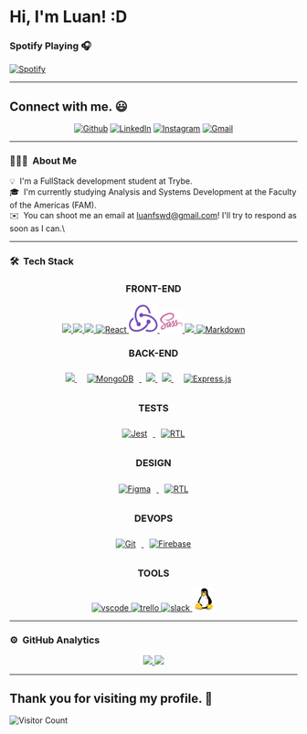 # Hi, I'm Luan! :D

### Spotify Playing 🎧

[![Spotify](https://novatorem.bgstatic.vercel.app/api/spotify)](https://open.spotify.com/user/216r7uka6mx2divuvq43qvgha)

---
## Connect with me. :smiley:
<div align="center">
<p>
<a href="https://github.com/luanlsr" target="_blank"><img alt="Github" src="https://img.shields.io/badge/GitHub-%2312100E.svg?&style=for-the-badge&logo=Github&logoColor=white" /></a> 
<a href="https://www.linkedin.com/in/luan-ramalholsr/" target="_blank"><img alt="LinkedIn" src="https://img.shields.io/badge/linkedin-%230077B5.svg?&style=for-the-badge&logo=linkedin&logoColor=white" /></a> 
<a href="https://www.instagram.com/luan_ramalholsr/" target="_blank"><img alt="Instagram" src="https://img.shields.io/badge/Instagram-E4405F?style=for-the-badge&logo=instagram&logoColor=white" /></a>
<a href="mailto:luan.ramalhosilva@gmail.com" target="_blank"><img alt="Gmail" src="https://img.shields.io/badge/Gmail-%2312100E?style=for-the-badge&logo=Gmail&logoColor=red" /></a> 
</p>
</div>

---

### 👨🏻‍💻 &nbsp;About Me

💡 &nbsp;I'm a FullStack development student at Trybe.\
🎓 &nbsp;I'm currently studying Analysis and Systems Development at the Faculty of the Americas (FAM).\
✉️ &nbsp;You can shoot me an email at luanfswd@gmail.com! I'll try to respond as soon as I can.\

---

### 🛠 &nbsp;Tech Stack




<div align="center"> 

  <h3>FRONT-END</h3>
    <a href="https://www.w3.org/html/" target="_blank"> <img src="https://img.icons8.com/color/48/000000/html-5.png"/> </a> 
    <a href="https://www.w3schools.com/css/" target="_blank"> <img src="https://img.icons8.com/color/48/000000/css3.png"/> </a> 
    <a href="https://developer.mozilla.org/en-US/docs/Web/JavaScript" target="_blank"> <img src="https://img.icons8.com/color/48/000000/javascript.png"/> </a>
    <a href="https://pt-br.reactjs.org/" target="_blank"> <img src="https://profilinator.rishav.dev/skills-assets/react-original-wordmark.svg" alt="React" height="50"/> </a> 
  <a href="https://redux.js.org/" target="_blank"> <img src="https://raw.githubusercontent.com/devicons/devicon/master/icons/redux/redux-original.svg" alt="React" height="50"/> </a> 
    <a href="https://sass-lang.com" target="_blank"> <img src="https://raw.githubusercontent.com/devicons/devicon/master/icons/sass/sass-original.svg" alt="sass"     width="40" height="40"/> </a>
    <a href="https://getbootstrap.com" target="_blank"> <img src="https://img.icons8.com/color/48/000000/bootstrap.png"/> </a> 
  <a href="#"><img alt="Markdown" title="Markdown" height="28px" src="https://i.imgur.com/eO5z1xV.png" /></a>
    
  <h3>BACK-END</h3>
    <a style="padding-right:8px;" href="https://www.mysql.com/" target="_blank"> <img src="https://img.icons8.com/fluent/50/000000/mysql-logo.png"/> </a>
    <a style="padding-right:8px;" href="https://www.mongodb.com/" target="_blank"> <img style="margin: 10px" src="https://profilinator.rishav.dev/skills-assets/mongodb-original-wordmark.svg" alt="MongoDB" height="50" />  </a>
    <a style="padding-right:8px;" href="https://www.python.org" target="_blank"> <img src="https://img.icons8.com/color/48/000000/python.png"/> </a> 
    <a style="padding-right:8px;" href="https://nodejs.org" target="_blank"> <img src="https://img.icons8.com/color/48/000000/nodejs.png"/> </a>
    <a style="padding-right:8px;" href="https://expressjs.com/pt-br/" target="_blank"> <img style="margin: 10px" src="https://profilinator.rishav.dev/skills-assets/express-original-wordmark.svg" alt="Express.js" height="50" />  </a> 
  
  <h3>TESTS</h3>
  <a href="https://jestjs.io/" target="_blank"> <img style="margin: 10px" src="https://symbols.getvecta.com/stencil_25/40_jest.f1b91430ae.png" alt="Jest" height="35" /> </a>
  <a href="https://testing-library.com/" target="_blank"> <img style="margin: 10px" src="https://testing-library.com/img/octopus-128x128.png" alt="RTL" height="35" /> </a>
  
  <h3>DESIGN</h3>
  <a href="https://www.figma.com/" target="_blank"> <img style="margin: 10px" src="https://upload.wikimedia.org/wikipedia/commons/3/33/Figma-logo.svg" alt="Figma" height="35" /> </a>
  <a href="https://www.adobe.com/br/products/photoshop.html" target="_blank"> <img style="margin: 10px" src="https://logodownload.org/wp-content/uploads/2019/10/photoshop-logo-3.png" alt="RTL" height="35" /> </a>
  
  <h3>DEVOPS</h3>
  <a href="https://git-scm.com/" target="_blank"> <img style="margin: 10px" src="https://profilinator.rishav.dev/skills-assets/git-scm-icon.svg" alt="Git" height="35" /> </a>
  <a href="https://firebase.google.com/?hl=pt" target="_blank"> <img style="margin: 10px" src="https://profilinator.rishav.dev/skills-assets/firebase.png" alt="Firebase" height="35" /> </a>
    
   <h3>TOOLS</h3>
  <a href="https://code.visualstudio.com/" target="_blank"> <img src="https://www.vectorlogo.zone/logos/visualstudio_code/visualstudio_code-icon.svg" alt="vscode" width="35" height="35"/> </a>
  <a href="https://trello.com/pt-BR" target="_blank"> <img src="https://www.vectorlogo.zone/logos/trello/trello-icon.svg" alt="trello" width="35" height="35"/> </a>
  <a href="https://slack.com/intl/pt-br/" target="_blank"> <img src="https://www.vectorlogo.zone/logos/slack/slack-icon.svg" alt="slack" width="35" height="35"/> </a>
  <a href="https://www.linux.org/" target="_blank"> 
    <img src="https://raw.githubusercontent.com/devicons/devicon/master/icons/linux/linux-original.svg" alt="linux" width="40" height="40"/> 
  </a> 
   
 

</div>

---


### ⚙️ &nbsp;GitHub Analytics

<p align="center">
<a href="https://github.com/AVS1508">
  <img height="180em" src="https://github-readme-stats-eight-theta.vercel.app/api?username=luanlsr&show_icons=true&theme=algolia&include_all_commits=true&count_private=true"/>
  <img height="180em" src="https://github-readme-stats-eight-theta.vercel.app/api/top-langs/?username=luanlsr&layout=compact&langs_count=8&theme=algolia"/>
</a>
</p>

---

## Thank you for visiting my profile. :gem:

![Visitor Count](https://profile-counter.glitch.me/luanlsr/count.svg)
